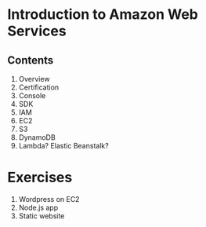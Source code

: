 # Introduction to Amazon Web Services

## Contents
1. Overview
1. Certification
2. Console
3. SDK
2. IAM
3. EC2
4. S3
5. DynamoDB
6. Lambda? Elastic Beanstalk? 

# Exercises
1. Wordpress on EC2
1. Node.js app
1. Static website

